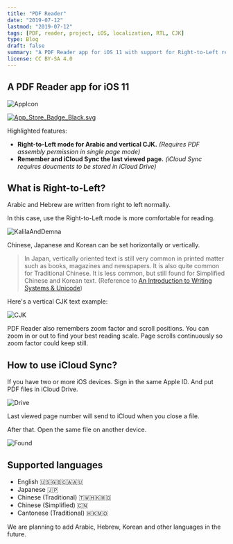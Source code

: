```yaml
---
title: "PDF Reader"
date: "2019-07-12"
lastmod: "2019-07-12"
tags: [PDF, reader, project, iOS, localization, RTL, CJK]
type: Blog
draft: false
summary: "A PDF Reader app for iOS 11 with support for Right-to-Left reading mode for Arabic and vertical CJK text, along with iCloud sync for remembering the last viewed page across devices."
license: CC BY-SA 4.0
---
```

A PDF Reader app for iOS 11
---

![AppIcon](/static/images/AppIcon.webp)

[![App_Store_Badge_Black.svg](/static/images/App_Store_Badge_Black.svg)](https://itunes.apple.com/us/app/pdf-reader-sync-documents/id1330895464?ls=1&mt=8)

Highlighted features:
- **Right-to-Left mode for Arabic and vertical CJK.** *(Requires PDF assembly permission in single page mode)*
- **Remember and iCloud Sync the last viewed page.** *(iCloud Sync requires doucments to be stored in iCloud Drive)*

## What is Right-to-Left?

Arabic and Hebrew are written from right to left normally.

In this case, use the Right-to-Left mode is more comfortable for reading.

![KalilaAndDemna](/static/images/KalilaAndDemna.webp)

Chinese, Japanese and Korean can be set horizontally or vertically.

> In Japan, vertically oriented text is still very common in printed matter such as books, magazines and newspapers. It is also quite common for Traditional Chinese. It is less common, but still found for Simplified Chinese and Korean text. (Reference to [An Introduction to Writing Systems & Unicode](https://r12a.github.io/scripts/tutorial/part4))

Here's a vertical CJK text example:

![CJK](/static/images/CJK.webp)

PDF Reader also remembers zoom factor and scroll positions. You can zoom in or out to find your best reading scale. Page scrolls continuously so zoom factor could keep still.

## How to use iCloud Sync?

If you have two or more iOS devices. Sign in the same Apple ID. And put PDF files in iCloud Drive.

![Drive](/static/images/Drive.webp)

Last viewed page number will send to iCloud when you close a file.

After that. Open the same file on another device.

![Found](/static/images/Found.webp)

## Supported languages

- English 🇺🇸🇬🇧🇨🇦🇦🇺
- Japanese 🇯🇵
- Chinese (Traditional) 🇹🇼🇭🇰🇲🇴
- Chinese (Simplified) 🇨🇳
- Cantonese (Traditional) 🇭🇰🇲🇴

We are planning to add Arabic, Hebrew, Korean and other languages in the future.
